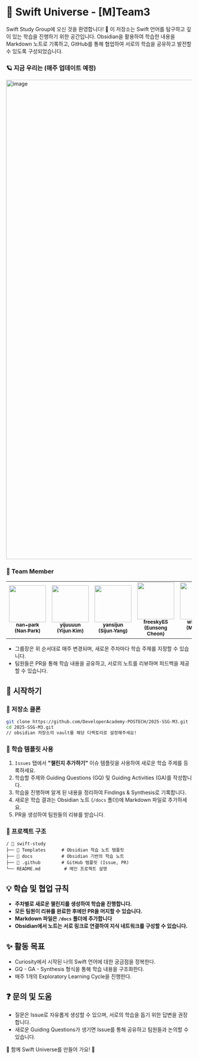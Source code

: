 # 🌱 Swift Universe - [M]Team3

Swift Study Group에 오신 것을 환영합니다! 🤗
이 저장소는 Swift 언어를 탐구하고 깊이 있는 학습을 진행하기 위한 공간입니다. 
Obsidian을 활용하여 학습한 내용을 Markdown 노트로 기록하고, GitHub를 통해 협업하여 서로의 학습을 공유하고 발전할 수 있도록 구성되었습니다.

### 🪐 지금 우리는 (매주 업데이트 예정) 
<img width="1300" alt="image" src="https://github.com/user-attachments/assets/ee53a167-bd0a-4656-822b-a3548ac28a9d" />

### 👥 Team Member
<table>
   <tr>
      <td align="center"><a href="https://github.com/nan-park"><img src="https://avatars.githubusercontent.com/u/53233842?v=4" width="100px;" alt=""/><br /><sub><b>nan-park<br/>(Nan Park)</b></sub></a></td>
      <td align="center"><a href="https://github.com/yijuuuun"><img src="https://avatars.githubusercontent.com/u/166994072?v=4" width="100px;" alt=""/><br /><sub><b>yijuuuun<br/>(Yijun Kim)</b></sub></a></td>
      <td align="center"><a href="https://github.com/yangsijun"><img src="https://avatars.githubusercontent.com/u/17348379?v=4" width="100px;" alt=""/><br /><sub><b>yansijun<br/>(Sijun Yang)</b></sub></a></td>
      <td align="center"><a href="https://github.com/freeskyES"><img src="https://avatars.githubusercontent.com/u/19375957?v=4" width="100px;" alt=""/><br /><sub><b>freeskyES<br/>(Eunsong Cheon)</b></sub></a></td>
      <td align="center"><a href="https://github.com/whalswjd"><img src="https://avatars.githubusercontent.com/u/160840239?v=4" width="100px;" alt=""/><br /><sub><b>whalswjd<br/>(Minjeong Cho)</b></sub></a></td>
      <td align="center"><a href="https://github.com/jwithhama"><img src="https://avatars.githubusercontent.com/u/206078083?v=4" width="100px;" alt=""/><br /><sub><b>jwithhama<br/>(Juham Lee)</b></sub></a></td>
      <td align="center"><a href="https://github.com/yeonsooSo"><img src="https://avatars.githubusercontent.com/u/65909443?v=4" width="100px;" alt=""/><br /><sub><b>01sys10<br/>(Yeonsoo So)</b></sub></a></td>
   </tr>
</table>

- 그룹장은 위 순서대로 매주 변경되며, 새로운 주차마다 학습 주제를 지정할 수 있습니다.
- 팀원들은 PR을 통해 학습 내용을 공유하고, 서로의 노트를 리뷰하며 피드백을 제공할 수 있습니다.

## 🚀 시작하기
### 📌 저장소 클론
```bash
git clone https://github.com/DeveloperAcademy-POSTECH/2025-SSG-M3.git
cd 2025-SSG-M3.git
// obsidian 저장소의 vault를 해당 디렉토리로 설정해주세요!
```




### 🌱 학습 템플릿 사용
1. `Issues` 탭에서 **"챌린지 추가하기"** 이슈 템플릿을 사용하여 새로운 학습 주제를 등록하세요.
2. 학습할 주제와 Guiding Questions (GQ) 및 Guiding Activities (GA)를 작성합니다.
3. 학습을 진행하며 알게 된 내용을 정리하여 Findings & Synthesis로 기록합니다.
4. 새로운 학습 결과는 Obsidian 노트 (`/docs` 폴더)에 Markdown 파일로 추가하세요.
5. PR을 생성하여 팀원들의 리뷰를 받습니다.

### 📂 프로젝트 구조
```
/ 📁 swift-study
├── 📁 Templates      # Obsidian 학습 노트 템플릿
├── 📁 docs           # Obsidian 기반의 학습 노트
├── 📁 .github        # GitHub 템플릿 (Issue, PR)
└── README.md         # 메인 프로젝트 설명
```

## 💡 학습 및 협업 규칙
- **주차별로 새로운 챌린지를 생성하여 학습을 진행합니다.**
- **모든 팀원이 리뷰를 완료한 후에만 PR을 머지할 수 있습니다.**
- **Markdown 파일은 `/docs` 폴더에 추가합니다**
- **Obsidian에서 노트는 서로 링크로 연결하여 지식 네트워크를 구성할 수 있습니다.**

## ✨ 활동 목표
- Curiosity에서 시작된 나의 Swift 언어에 대한 궁금점을 정복한다.
- GQ - GA - Synthesis 형식을 통해 학습 내용을 구조화한다.
- 매주 1개의 Exploratory Learning Cycle을 진행한다.


## ❓ 문의 및 도움
- 질문은 Issue로 자유롭게 생성할 수 있으며, 서로의 학습을 돕기 위한 답변을 권장합니다.
- 새로운 Guiding Questions가 생기면 Issue를 통해 공유하고 팀원들과 논의할 수 있습니다.

🚀 함께 Swift Universe를 만들어 가요! 🌌
